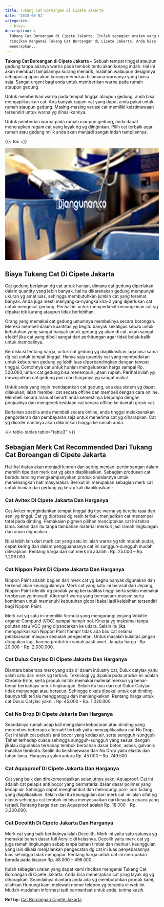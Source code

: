 ```yaml
---
title: Tukang Cat Boroangan di Cipete Jakarta
date: '2025-06-01'
categories:
  - biaya
description: >-
  Tukang Cat Boroangan di Cipete Jakarta. Itulah sebagian uraian yang dapat kami
  rincikan mengenai Tukang Cat Boroangan di Cipete Jakarta. Anda bisa
  menerapkan...
---
```


**Tukang Cat Boroangan di Cipete Jakarta** – Sebuah tempat tinggal ataupun gedung tanpa adanya warna pada tembok tentu akan kurang indah. Hal ini akan membuat tampilannya kurang menarik, malahan walaupun designnya sebagus apapun akan kurang memukau bilamana warnanya yang biasa saja. Sangat urgent bagi anda untuk memberikan warna pada rumah ataupun gedung.

Untuk memberikan warna pada tempat tinggal ataupun gedung, anda bisa mengaplikasikan cat. Ada banyak ragam cat yang dapat anda pakai untuk rumah ataupun gedung. Masing-masing variasi cat memiliki keistimewaan tersendiri untuk warna yg dihasilkannya.

Untuk pemberian warna pada rumah maupun gedung, anda dapat menerapkan ragam cat yang layak dg yg diinginkan. Pilih cat terbaik agar rumah atau gedung milik anda akan menjadi sangat indah tampilannya.

{{< toc >}}

![Tukang Cat Boroangan di Cipete Jakarta](/images/jasa-cat-murah10.png)

## Biaya Tukang Cat Di Cipete Jakarta

Cat gedung berlainan dg cat untuk hunian, dimana cat gedung diperlukan dalam quantity yang lebih banyak. hal itu dikarenakan gedung mempunyai ukuran yg amat luas, sehingga membutuhkan jumlah cat yang teramat banyak. Anda juga mesti menyangka-nyangka kira-2 yang diperlukan cat untuk mengecat gedung. Perihal ini untuk memperkecil kemungkinan cat yg dipakai tdk kurang ataupun tidak berlebihan.

Orang yang memakai cat gedung umumnya membelinya secara borongan. Mereka membeli dalam kuantitas yg begitu banyak sekaligus sebab untuk kebutuhan yang sangat banyak untuk gedung yg akan di cat. akan sangat efektif jika cat yang dibeli sangat dari perhitungan agar tidak bolak-balik untuk membelinya.

Berdiskusi tentang harga, untuk cat gedung yg diaplikasikan juga bisa sama dg cat untuk tempat tinggal. Hanya saja quantity cat yang membedakan untuk kebutuhan gedung yg lebih luas diperbandingkan dengan tempat tinggal. Contohnya cat untuk hunian mengeluarkan harga sampai Rp. 500.000, untuk cat gedung bisa menempuh jutaan rupiah. Perihal inilah yg mewujudkan cat gedung poin dari harganya yg sangat mahal.

Untuk anda yang ingin mendapatkan cat gedung, ada dua sistem yg dapat dilakukan, ialah membeli cat secara offline dan membeli dengan cara online. Membeli secara manual berarti anda semestinya berjumpa dengan penjualnya dan mengecek keadaan cat secara offline ke daerah grosir cat.

Berlainan apabila anda membeli secara online, anda tinggal melaksanakan pengorderan dan pembayaran saja untuk menerima cat yg diharapkan. Cat yg diorder nantinya akan dikirimkan hingga ke rumah anda.

{{< table-tables table="table2" >}}

## Sebagian Merk Cat Recommended Dari Tukang Cat Boroangan di Cipete Jakarta

Hal-hal diatas akan menjadi lumrah dan sering menjadi pertimbangan dalam memilih tipe dan merk cat yg akan diaplikasikan. Sebagian produsen cat beradu tanding mengkampanyekan produk andalannya untuk memenangkan hati masyarakat. Berikut ini merupakan sebagian merk cat untuk hunian dan gedung yg kerap kali diaplikasikan :

### Cat Avitex Di Cipete Jakarta Dan Harganya

Cat Avitex mengindahkan tempat tinggal dg tipe warna yg bercita rasa dan seni yg tinggi. Cat yg diproses dg resin terbaik menjadikan cat menempel total pada dinding. Pemakaian pigmen pilihan menciptakan cat ini tahan lama. Selain dari itu tanpa tambahan material merkuri jadi ramah lingkungan dan aman digunakan.

Nilai lebih lain dari merk cat yang satu ini ialah warna yg tdk mudah pudar, cepat kering dan dalam pengguanaanya cat ini sungguh-sungguh mudah diterapkan. Rentang harga dari cat merk ini adalah : Rp. 25.000 – Rp. 1.206.000.

### Cat Nippon Paint Di Cipete Jakarta Dan Harganya

Nippon Paint adalah bagian dari merk cat yg begitu banyak digunakan dan terkenal akan keunggulannya. Merk cat yang satu ini berasal dari Jepang, Nippon Paint identik dg produk yang berkualitas tinggi serta selalu memakai terobosan yg inovatif. Alternatif warna yang bermacam-macam serta komitmen untuk memenuhi kebutuhan global bakal jadi kelebihan tersendiri bagi Nippon Paint.

Merk cat yg satu ini memiliki formula yang mengurangi jenjang Volatile organic Compund (VOC) sampai hampir nol. Kinerja yg maksimal tanpa polutan atau VOC yang dipancarkan ke udara. Selain itu jika mengaplikasikan Nippon Paint hampir tidak ada bau cat selama pelaksanaan maupun sesudah pengecetan. Untuk masalah kulaitas jangan diragukan lagi, karena produk ini sudah pasti awet. Jangka harga : Rp. 20.000 – Rp. 2.000.000.

### Cat Dulux Catylac Di Cipete Jakarta Dan Harganya

Diantara beberapa merk yang ada di dalam industry cat, Dulux catylax yaitu salah satu dari merk yg terbaik. Teknologi yg dipakai pada produk ini adalah Chroma-Brite, serta produk ini tdk memakai material merkuri yg benar-benar berbahaya untuk lingkungan. Selain itu bau dari cat Dulux Catylac tidak menyengat atau beracun. Sehingga dikala dipakai untuk cat dinding baunya tdk terlalu mengganggu dan menjengkelkan. Rentang harga untuk cat Dulux Catylac yakni : Rp. 45.000 – Rp. 1.020.000.

### Cat No Drop Di Cipete Jakarta Dan Harganya

Seandainya rumah acap kali mengalami kebocoran atau dinding yang merembes beberapa alternatif terbaik yaitu mengaplikasikan cat No Drop. Cat ini ialah cat pelapis anti bocor yang kedap air, serta sungguh-sungguh Tahan terhadap cuaca sehingga sungguh-sungguh yang sesuai dengan jikalau digunakan terhadap tembok berbahan dasar beton, asbes, galvanis malahan terakota. Sealin itu keistimewaan dari No Drop yaitu elastis dan tahan lama. Harganya yakni antara Rp. 45.000 – Rp. 749.500

### Cat Aquaproof Di Cipete Jakarta Dan Harganya

Cat yang baik dan direkomendasikan selanjutnya yakni Aquaproof. Cat ini adalah cat pelapis anti bocor yang bermaterial dasar dasar polimer yang kedap air. Sehingga dapat menghambat dan melindungi pori- pori bidang yang diaplikasikan. Selain dari itu keunggulan dari merk cat ini ialah sifat yg elastis sehingga cat tembok ini bisa menyesuaikan dari keaadan cuaca yang terjadi. Rentang harga dari cat Aquaproof adalah Rp. 18.000 – Rp. 3.300.000.

### Cat Decolith Di Cipete Jakarta Dan Harganya

Merk cat yang baik berikutnya ialah Decolith. Merk ini yaitu satu satunya yg memakai bahan dasar full Acrylic di kelasnya. Decolih yaitu merk cat yg juga ramah lingkungan sebab tanpa bahan timbal dan merkuri. keunggulan yang lain dikala menjalankan pengecatan dg cat ini luas penyebarannya luas sehingga tidak mengapur. Rentang harga untuk cat ini merupakan berada pada kisaran Rp. 48.000 – 496.000.

Itulah sebagian uraian yang dapat kami rincikan mengenai Tukang Cat Boroangan di Cipete Jakarta. Anda bisa menerapkan cat yang layak dg yg diharapkan. Seandainya diantara anda ada yg membutuhkan produk kami, silahkan Hubungi kami melewati nomor telepon yg tersedia di web ini. Mudah-mudahan informasi tadi bermanfaat untuk anda, terima kasih.

**Ref by:** [Cat Boroangan Cipete Jakarta](https://id.wikipedia.org/wiki/Cat)
